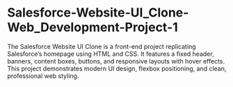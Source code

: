 # Salesforce-Website-UI_Clone-Web_Development-Project-1
The Salesforce Website UI Clone is a front-end project replicating Salesforce’s homepage using HTML and CSS. It features a fixed header, banners, content boxes, buttons, and responsive layouts with hover effects. This project demonstrates modern UI design, flexbox positioning, and clean, professional web styling.
